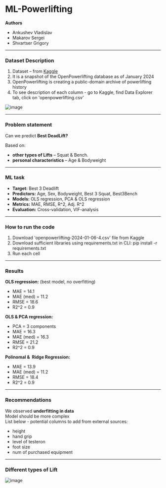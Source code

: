 # ML-Powerlifting
**Authors**
- Ankushev Vladislav
- Makarov Sergei 
- Shvartser Grigory
---
### Dataset Description
1. Dataset – from [Kaggle](https://www.kaggle.com/datasets/open-powerlifting/powerlifting-database/code)
2. It is a snapshot of the OpenPowerlifting database as of January 2024
3. OpenPowerlifting is creating a public-domain archive of powerlifting history
4. To see description of each column - go to Kaggle, find Data Explorer tab, click on 'openpowerlifting.csv'

![image](https://github.com/vladank99/ML-Powerlifting/assets/95710420/ff93c802-52de-4ccd-8f8e-91c0516fae26)

---
### Problem statement    
   
Can we predict **Best DeadLift?**     

Based on:
- **other types of Lifts** – Squat & Bench.
- **personal characteristics** – Age & Bodyweight

---

### ML task
- **Target:** Best 3 Deadlift
- **Predictors:** Age, Sex, Bodyweight, Best 3 Squat, Best3Bench
- **Models:** OLS regression, PCA & OLS regression
- **Metrics:** MAE, RMSE, R^2, Adj. R^2
- **Evaluation:** Cross-validation, VIF-analysis
--- 
### How to run the code
1. Download 'openpowerlifting-2024-01-06-4.csv' file from Kaggle
2. Download sufficient libraries using requirements.txt in CLI: pip install -r requirements.txt
3. Run each cell
--- 
### Results 
**OLS regression:** (best model, no overfitting)
- MAE = 14.1
- MAE (med) = 11.2
- RMSE = 18.6
- R2^2 = 0.9

**OLS & PCA regression:**
- PCA = 3 components
- MAE = 16.3
- MAE (med) = 16.3
- RMSE = 21.2
- R2^2 = 0.9

**Polinomal &  Ridge Regression:**
- MAE = 13.9
- MAE (med) = 11.2
- RMSE = 18.4
- R2^2 = 0.9
  
---
### Recommendations
We observed **underfitting in data**  
Model should be more complex   
List below - potential columns to add from external sources:
- height
- hand grip
- level of testeron
- foot size
- num of purchased equipment 

---
### Different types of Lift
![image](https://github.com/vladank99/ML-Powerlifting/assets/95710420/97cf797c-8c2d-4ac6-a4b6-d9d7bde53e12)


